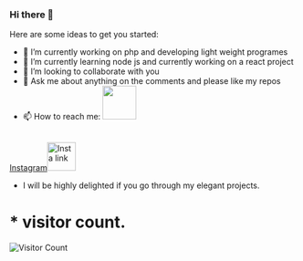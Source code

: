 ### Hi there 👋



Here are some ideas to get you started:

- 🔭 I’m currently working on php and developing light weight programes
- 🌱 I’m currently learning node js and currently working on a react project
- 👯 I’m looking to collaborate with you 
- 💬 Ask me about anything on the comments and please like my repos
- 📫 How to reach me: <img src="https://camo.githubusercontent.com/63371d36886ee658f5a97401f393e1ab1684b2fd3de674b8f5efc7d410b2a3d0/68747470733a2f2f6d656469612e67697068792e636f6d2f6d656469612f57556c706c634d704f43456d5447427442572f67697068792e676966" height="59" height="59">
</br>
<a href="https://instagram.com/clout_kitten">Instagram<img alt="Insta link" src="https://upload.wikimedia.org/wikipedia/commons/thumb/5/58/Instagram-Icon.png/600px-Instagram-Icon.png?20190314235631" height="50" width="50"></a>

* I will be highly delighted if you go through my elegant projects.
# * visitor count.

![Visitor Count](https://profile-counter.glitch.me/cloutHacker/count.svg)
